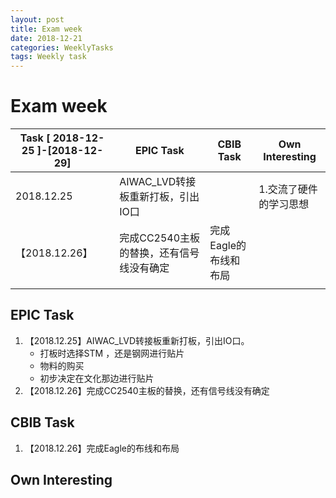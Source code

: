 ```yaml
---
layout: post
title: Exam week
date: 2018-12-21
categories: WeeklyTasks
tags: Weekly task
---
```


# Exam week

| Task [ 2018-12-25 ]-[2018-12-29] | EPIC Task                                | CBIB Task             | Own Interesting        |
| -------------------------------- | ---------------------------------------- | --------------------- | ---------------------- |
| 2018.12.25                       | AIWAC_LVD转接板重新打板，引出IO口        |                       | 1.交流了硬件的学习思想 |
| 【2018.12.26】                   | 完成CC2540主板的替换，还有信号线没有确定 | 完成Eagle的布线和布局 |                        |
|                                  |                                          |                       |                        |



## EPIC Task

1. 【2018.12.25】AIWAC_LVD转接板重新打板，引出IO口。
   + 打板时选择STM ，还是钢网进行贴片
   + 物料的购买
   + 初步决定在文化那边进行贴片
2. 【2018.12.26】完成CC2540主板的替换，还有信号线没有确定



## CBIB Task

1. 【2018.12.26】完成Eagle的布线和布局

## Own Interesting



